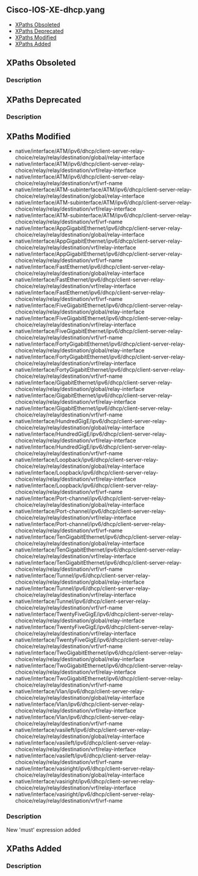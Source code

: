 ## Cisco-IOS-XE-dhcp.yang


- [XPaths Obsoleted](#xpaths-obsoleted)
- [XPaths Deprecated](#xpaths-deprecated)
- [XPaths Modified](#xpaths-modified)
- [XPaths Added](#xpaths-added)

## XPaths Obsoleted

### Description

## XPaths Deprecated

### Description

## XPaths Modified

- native/interface/ATM/ipv6/dhcp/client-server-relay-choice/relay/relay/destination/global/relay-interface
- native/interface/ATM/ipv6/dhcp/client-server-relay-choice/relay/relay/destination/vrf/relay-interface
- native/interface/ATM/ipv6/dhcp/client-server-relay-choice/relay/relay/destination/vrf/vrf-name
- native/interface/ATM-subinterface/ATM/ipv6/dhcp/client-server-relay-choice/relay/relay/destination/global/relay-interface
- native/interface/ATM-subinterface/ATM/ipv6/dhcp/client-server-relay-choice/relay/relay/destination/vrf/relay-interface
- native/interface/ATM-subinterface/ATM/ipv6/dhcp/client-server-relay-choice/relay/relay/destination/vrf/vrf-name
- native/interface/AppGigabitEthernet/ipv6/dhcp/client-server-relay-choice/relay/relay/destination/global/relay-interface
- native/interface/AppGigabitEthernet/ipv6/dhcp/client-server-relay-choice/relay/relay/destination/vrf/relay-interface
- native/interface/AppGigabitEthernet/ipv6/dhcp/client-server-relay-choice/relay/relay/destination/vrf/vrf-name
- native/interface/FastEthernet/ipv6/dhcp/client-server-relay-choice/relay/relay/destination/global/relay-interface
- native/interface/FastEthernet/ipv6/dhcp/client-server-relay-choice/relay/relay/destination/vrf/relay-interface
- native/interface/FastEthernet/ipv6/dhcp/client-server-relay-choice/relay/relay/destination/vrf/vrf-name
- native/interface/FiveGigabitEthernet/ipv6/dhcp/client-server-relay-choice/relay/relay/destination/global/relay-interface
- native/interface/FiveGigabitEthernet/ipv6/dhcp/client-server-relay-choice/relay/relay/destination/vrf/relay-interface
- native/interface/FiveGigabitEthernet/ipv6/dhcp/client-server-relay-choice/relay/relay/destination/vrf/vrf-name
- native/interface/FortyGigabitEthernet/ipv6/dhcp/client-server-relay-choice/relay/relay/destination/global/relay-interface
- native/interface/FortyGigabitEthernet/ipv6/dhcp/client-server-relay-choice/relay/relay/destination/vrf/relay-interface
- native/interface/FortyGigabitEthernet/ipv6/dhcp/client-server-relay-choice/relay/relay/destination/vrf/vrf-name
- native/interface/GigabitEthernet/ipv6/dhcp/client-server-relay-choice/relay/relay/destination/global/relay-interface
- native/interface/GigabitEthernet/ipv6/dhcp/client-server-relay-choice/relay/relay/destination/vrf/relay-interface
- native/interface/GigabitEthernet/ipv6/dhcp/client-server-relay-choice/relay/relay/destination/vrf/vrf-name
- native/interface/HundredGigE/ipv6/dhcp/client-server-relay-choice/relay/relay/destination/global/relay-interface
- native/interface/HundredGigE/ipv6/dhcp/client-server-relay-choice/relay/relay/destination/vrf/relay-interface
- native/interface/HundredGigE/ipv6/dhcp/client-server-relay-choice/relay/relay/destination/vrf/vrf-name
- native/interface/Loopback/ipv6/dhcp/client-server-relay-choice/relay/relay/destination/global/relay-interface
- native/interface/Loopback/ipv6/dhcp/client-server-relay-choice/relay/relay/destination/vrf/relay-interface
- native/interface/Loopback/ipv6/dhcp/client-server-relay-choice/relay/relay/destination/vrf/vrf-name
- native/interface/Port-channel/ipv6/dhcp/client-server-relay-choice/relay/relay/destination/global/relay-interface
- native/interface/Port-channel/ipv6/dhcp/client-server-relay-choice/relay/relay/destination/vrf/relay-interface
- native/interface/Port-channel/ipv6/dhcp/client-server-relay-choice/relay/relay/destination/vrf/vrf-name
- native/interface/TenGigabitEthernet/ipv6/dhcp/client-server-relay-choice/relay/relay/destination/global/relay-interface
- native/interface/TenGigabitEthernet/ipv6/dhcp/client-server-relay-choice/relay/relay/destination/vrf/relay-interface
- native/interface/TenGigabitEthernet/ipv6/dhcp/client-server-relay-choice/relay/relay/destination/vrf/vrf-name
- native/interface/Tunnel/ipv6/dhcp/client-server-relay-choice/relay/relay/destination/global/relay-interface
- native/interface/Tunnel/ipv6/dhcp/client-server-relay-choice/relay/relay/destination/vrf/relay-interface
- native/interface/Tunnel/ipv6/dhcp/client-server-relay-choice/relay/relay/destination/vrf/vrf-name
- native/interface/TwentyFiveGigE/ipv6/dhcp/client-server-relay-choice/relay/relay/destination/global/relay-interface
- native/interface/TwentyFiveGigE/ipv6/dhcp/client-server-relay-choice/relay/relay/destination/vrf/relay-interface
- native/interface/TwentyFiveGigE/ipv6/dhcp/client-server-relay-choice/relay/relay/destination/vrf/vrf-name
- native/interface/TwoGigabitEthernet/ipv6/dhcp/client-server-relay-choice/relay/relay/destination/global/relay-interface
- native/interface/TwoGigabitEthernet/ipv6/dhcp/client-server-relay-choice/relay/relay/destination/vrf/relay-interface
- native/interface/TwoGigabitEthernet/ipv6/dhcp/client-server-relay-choice/relay/relay/destination/vrf/vrf-name
- native/interface/Vlan/ipv6/dhcp/client-server-relay-choice/relay/relay/destination/global/relay-interface
- native/interface/Vlan/ipv6/dhcp/client-server-relay-choice/relay/relay/destination/vrf/relay-interface
- native/interface/Vlan/ipv6/dhcp/client-server-relay-choice/relay/relay/destination/vrf/vrf-name
- native/interface/vasileft/ipv6/dhcp/client-server-relay-choice/relay/relay/destination/global/relay-interface
- native/interface/vasileft/ipv6/dhcp/client-server-relay-choice/relay/relay/destination/vrf/relay-interface
- native/interface/vasileft/ipv6/dhcp/client-server-relay-choice/relay/relay/destination/vrf/vrf-name
- native/interface/vasiright/ipv6/dhcp/client-server-relay-choice/relay/relay/destination/global/relay-interface
- native/interface/vasiright/ipv6/dhcp/client-server-relay-choice/relay/relay/destination/vrf/relay-interface
- native/interface/vasiright/ipv6/dhcp/client-server-relay-choice/relay/relay/destination/vrf/vrf-name

### Description

New 'must' expression added

## XPaths Added

### Description

